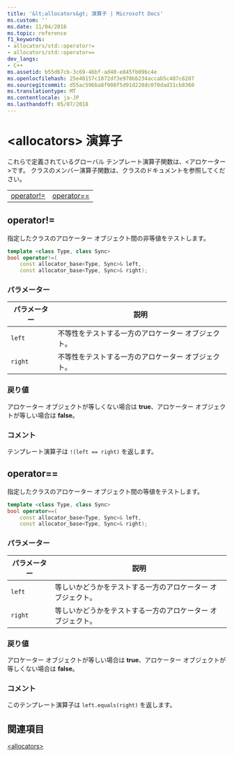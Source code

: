 ```yaml
---
title: '&lt;allocators&gt; 演算子 | Microsoft Docs'
ms.custom: ''
ms.date: 11/04/2016
ms.topic: reference
f1_keywords:
- allocators/std::operator!=
- allocators/std::operator==
dev_langs:
- C++
ms.assetid: b55d67cb-3c69-46bf-ad40-e845fb096c4e
ms.openlocfilehash: 25e40157c1872df3e970bb234accab5c487c6287
ms.sourcegitcommit: d55ac596ba8f908f5d91d228dc070dad31cb8360
ms.translationtype: MT
ms.contentlocale: ja-JP
ms.lasthandoff: 05/07/2018
---
```

# <a name="ltallocatorsgt-operators"></a>&lt;allocators&gt; 演算子

これらで定義されているグローバル テンプレート演算子関数は、&lt;アロケーター&gt;です。 クラスのメンバー演算子関数は、クラスのドキュメントを参照してください。

|||
|-|-|
|[operator!=](#op_neq)|[operator==](#op_eq_eq)|

## <a name="op_neq"></a>  operator!=

指定したクラスのアロケーター オブジェクト間の非等値をテストします。

```cpp
template <class Type, class Sync>
bool operator!=(
    const allocator_base<Type, Sync>& left,
    const allocator_base<Type, Sync>& right);
```

### <a name="parameters"></a>パラメーター

|パラメーター|説明|
|---------------|-----------------|
|`left`|不等性をテストする一方のアロケーター オブジェクト。|
|`right`|不等性をテストする一方のアロケーター オブジェクト。|

### <a name="return-value"></a>戻り値

アロケーター オブジェクトが等しくない場合は **true**、アロケーター オブジェクトが等しい場合は **false**。

### <a name="remarks"></a>コメント

テンプレート演算子は `!(left == right)` を返します。

## <a name="op_eq_eq"></a>  operator==

指定したクラスのアロケーター オブジェクト間の等値をテストします。

```cpp
template <class Type, class Sync>
bool operator==(
    const allocator_base<Type, Sync>& left,
    const allocator_base<Type, Sync>& right);
```

### <a name="parameters"></a>パラメーター

|パラメーター|説明|
|---------------|-----------------|
|`left`|等しいかどうかをテストする一方のアロケーター オブジェクト。|
|`right`|等しいかどうかをテストする一方のアロケーター オブジェクト。|

### <a name="return-value"></a>戻り値

アロケーター オブジェクトが等しい場合は **true**、アロケーター オブジェクトが等しくない場合は **false**。

### <a name="remarks"></a>コメント

このテンプレート演算子は `left.equals(right)` を返します。

## <a name="see-also"></a>関連項目

[\<allocators>](../standard-library/allocators-header.md)
